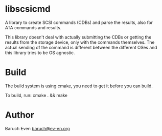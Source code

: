 libscsicmd
==========

A library to create SCSI commands (CDBs) and parse the results, also for ATA commands and results.

This library doesn't deal with actually submitting the CDBs or getting the results from the storage device, only with
the commands themselves. The actual sending of the command is different between the different OSes and this library
tries to be OS agnostic.

Build
=====

The build system is using cmake, you need to get it before you can build.

To build, run:
  cmake . && make

Author
======
Baruch Even <baruch@ev-en.org>
